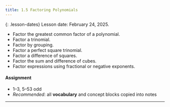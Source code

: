 ```yaml
---
title: 1.5 Factoring Polynomials
---
```


{: .lesson-dates}
Lesson date: February 24, 2025.

- Factor the greatest common factor of a polynomial.
- Factor a trinomial.
- Factor by grouping.
- Factor a perfect square trinomial.
- Factor a difference of squares.
- Factor the sum and difference of cubes.
- Factor expressions using fractional or negative exponents.

#### Assignment

- 1–3, 5–53 odd
- *Recommended*: all **vocabulary** and concept blocks copied into notes

---
